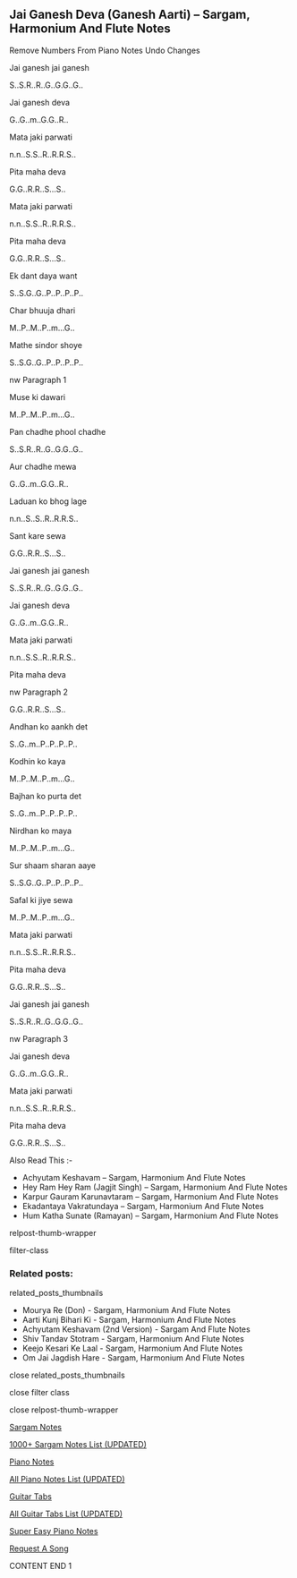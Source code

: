 
## Jai Ganesh Deva (Ganesh Aarti) – Sargam, Harmonium And Flute Notes

Remove Numbers From Piano Notes
Undo Changes

Jai ganesh jai ganesh

S..S.R..R..G..G.G..G..

Jai ganesh deva

G..G..m..G.G..R..

Mata jaki parwati

n.n..S.S..R..R.R.S..

Pita maha deva

G.G..R.R..S…S..

Mata jaki parwati

n.n..S.S..R..R.R.S..

Pita maha deva

G.G..R.R..S…S..

Ek dant daya want

S..S.G..G..P..P..P..P..

Char bhuuja dhari

M..P..M..P..m…G..

Mathe sindor shoye

S..S.G..G..P..P..P..P..

nw Paragraph 1

Muse ki dawari

M..P..M..P..m…G..

Pan chadhe phool chadhe

S..S.R..R..G..G.G..G..

Aur chadhe mewa

G..G..m..G.G..R..

Laduan ko bhog lage

n.n..S..S..R..R.R.S..

Sant kare sewa

G.G..R.R..S…S..

Jai ganesh jai ganesh

S..S.R..R..G..G.G..G..

Jai ganesh deva

G..G..m..G.G..R..

Mata jaki parwati

n.n..S.S..R..R.R.S..

Pita maha deva

nw Paragraph 2

G.G..R.R..S…S..

Andhan ko aankh det

S..G..m..P..P..P..P..

Kodhin ko kaya

M..P..M..P..m…G..

Bajhan ko purta det

S..G..m..P..P..P..P..

Nirdhan ko maya

M..P..M..P..m…G..

Sur shaam sharan aaye

S..S.G..G..P..P..P..P..

Safal ki jiye sewa

M..P..M..P..m…G..

Mata jaki parwati

n.n..S.S..R..R.R.S..

Pita maha deva

G.G..R.R..S…S..

Jai ganesh jai ganesh

S..S.R..R..G..G.G..G..

nw Paragraph 3

Jai ganesh deva

G..G..m..G.G..R..

Mata jaki parwati

n.n..S.S..R..R.R.S..

Pita maha deva

G.G..R.R..S…S..

Also Read This :-

* Achyutam Keshavam – Sargam, Harmonium And Flute Notes
* Hey Ram Hey Ram (Jagjit Singh) – Sargam, Harmonium And Flute Notes
* Karpur Gauram Karunavtaram – Sargam, Harmonium And Flute Notes
* Ekadantaya Vakratundaya – Sargam, Harmonium And Flute Notes
* Hum Katha Sunate (Ramayan) – Sargam, Harmonium And Flute Notes

relpost-thumb-wrapper

filter-class

### Related posts:

related_posts_thumbnails

* Mourya Re (Don) - Sargam, Harmonium And Flute Notes
* Aarti Kunj Bihari Ki - Sargam, Harmonium And Flute Notes
* Achyutam Keshavam (2nd Version) - Sargam And Flute Notes
* Shiv Tandav Stotram - Sargam, Harmonium And Flute Notes
* Keejo Kesari Ke Laal - Sargam, Harmonium And Flute Notes
* Om Jai Jagdish Hare - Sargam, Harmonium And Flute Notes

close related_posts_thumbnails

close filter class

close relpost-thumb-wrapper

[Sargam Notes](https://www.notationsworld.com/sargam-notes.html)

[1000+ Sargam Notes List (UPDATED)](https://www.notationsworld.com/all-songs-list-sargam-notes.html)

[Piano Notes](https://www.notationsworld.com/piano-notes.html)

[All Piano Notes List (UPDATED)](https://www.notationsworld.com/all-songs-list-piano-notes.html)

[Guitar Tabs](https://www.notationsworld.com/guitar-tabs.html)

[All Guitar Tabs List (UPDATED)](https://www.notationsworld.com/all-songs-list-guitar-tabs.html)

[Super Easy Piano Notes](https://studywall.in/)

[Request A Song](https://www.notationsworld.com/request-a-song.html)

CONTENT END 1

